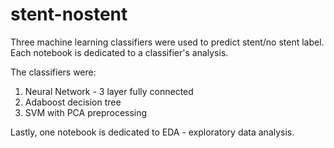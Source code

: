 # stent-nostent

Three machine learning classifiers were used to predict stent/no stent label.  Each notebook is dedicated to a classifier's analysis.

The classifiers were: 
1) Neural Network - 3 layer fully connected
2) Adaboost decision tree
3) SVM with PCA preprocessing

Lastly, one notebook is dedicated to EDA - exploratory data analysis.

